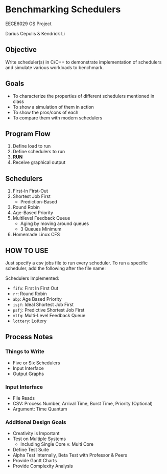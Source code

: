 # Benchmarking Schedulers
EECE6029 OS Project

Darius Cepulis & Kendrick Li

## Objective
Write scheduler(s) in C/C++ to demonstrate implementation of schedulers and simulate various workloads to benchmark.

## Goals
* To characterize the properties of different schedulers mentioned in class
* To show a simulation of them in action
* To show the pros/cons of each
* To compare them with modern schedulers

## Program Flow
1. Define load to run
2. Define schedulers to run
3. **RUN**
4. Receive graphical output

## Schedulers
1. First-In First-Out
2. Shortest Job First
	* Prediction-Based
3. Round Robin
4. Age-Based Priority
5. Multilevel Feedback Queue
	* Aging by moving around queues
	* 3 Queues Minimum
6. Homemade Linux CFS

## HOW TO USE
Just specify a csv jobs file to run every scheduler.
To run a specific scheduler, add the following after the file name:

Schedulers Implemented:
* `fifo`: First In First Out 
* `rr`: Round Robin
* `abp`: Age Based Priority
* `isjf`: Ideal Shortest Job First
* `psfj`: Predictive Shortest Job First
* `mlfq`: Multi-Level Feedback Queue
* `lottery`: Lottery

## Process Notes
### Things to Write
* Five or Six Schedulers
* Input Interface
* Output Graphs

### Input Interface
* File Reads
* CSV: Process Number, Arrival Time, Burst Time, Priority (Optional)
* Argument: Time Quantum

### Additional Design Goals
* Creativity is Important
* Test on Multiple Systems
	* Including Single Core v. Multi Core
* Define Test Suite
* Alpha Test Internally, Beta Test with Professor & Peers
* Provide Gantt Charts 
* Provide Complexity Analysis